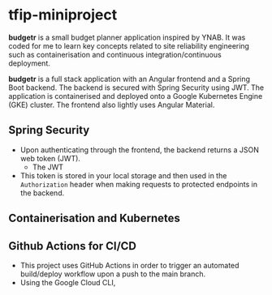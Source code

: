 # tfip-miniproject

**budgetr** is a small budget planner application inspired by YNAB. It was coded for me to learn key concepts related to site reliability engineering such as containerisation and continuous integration/continuous deployment.

**budgetr** is a full stack application with an Angular frontend and a Spring Boot backend. The backend is secured with Spring Security using JWT. The application is containerised and deployed onto a Google Kubernetes Engine (GKE) cluster. The frontend also lightly uses Angular Material.

## Spring Security

- Upon authenticating through the frontend, the backend returns a JSON web token (JWT).
  - The JWT
- This token is stored in your local storage and then used in the `Authorization` header when making requests to protected endpoints in the backend.

## Containerisation and Kubernetes

## Github Actions for CI/CD

- This project uses GitHub Actions in order to trigger an automated build/deploy workflow upon a push to the main branch.
- Using the Google Cloud CLI, 
